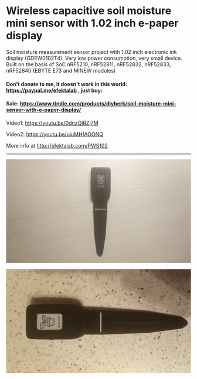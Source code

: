 # Wireless capacitive soil moisture mini sensor with 1.02 inch e-paper display

Soil moisture measurement sensor project with 1.02 inch electronic ink display (GDEW0102T4). Very low power consumption, very small device. Built on the basis of SoC nRF5210, nRF52811, nRF52832, nRF52833, nRF52840 (EBYTE E73 and MINEW modules)

#### Don't donate to me, it doesn't work in this world: https://paypal.me/efektalab , just buy:

#### Sale: https://www.tindie.com/products/diyberk/soil-moisture-mini-sensor-with-e-paper-display/

Video1: https://youtu.be/0dnzQiRZj7M

Video2: https://youtu.be/uiuMHfAOONQ

More info at http://efektalab.com/PWS102

---

![Wireless capacitive soil moisture mini sensor with 1.02 inch e-paper display](https://github.com/smartboxchannel/Wireless-capacitive-soil-moisture-mini-sensor-with-e-paper-display/blob/main/Images/001.jpg) 


![Wireless capacitive soil moisture mini sensor with 1.02 inch e-paper display](https://github.com/smartboxchannel/Wireless-capacitive-soil-moisture-mini-sensor-with-e-paper-display/blob/main/Images/002.jpg) 
